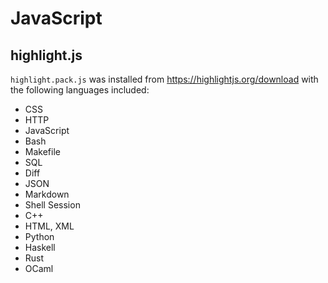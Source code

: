 # JavaScript

## highlight.js
`highlight.pack.js` was installed from https://highlightjs.org/download with
the following languages included:

- CSS
- HTTP
- JavaScript
- Bash
- Makefile
- SQL
- Diff
- JSON
- Markdown
- Shell Session
- C++
- HTML, XML
- Python
- Haskell
- Rust
- OCaml
